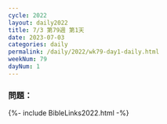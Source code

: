 ```yaml
---
cycle: 2022
layout: daily2022
title: 7/3 第79週 第1天 
date: 2023-07-03
categories: daily
permalink: /daily/2022/wk79-day1-daily.html
weekNum: 79
dayNum: 1
---
```


### 問題：

{%- include BibleLinks2022.html -%}
